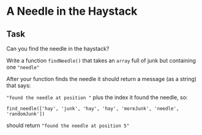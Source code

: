 # A Needle in the Haystack

## Task
Can you find the needle in the haystack?

Write a function `findNeedle()` that takes an `array` full of junk but containing one `"needle"`

After your function finds the needle it should return a message (as a string) that says:

`"found the needle at position "` plus the index it found the needle, so:
```
find_needle(['hay', 'junk', 'hay', 'hay', 'moreJunk', 'needle', 'randomJunk'])
```
should return `"found the needle at position 5"`

